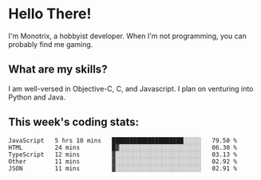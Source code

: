 # Hello There!  
I'm Monotrix, a hobbyist developer. When I'm not programming, you can probably find me gaming.    

## What are my skills?  
I am well-versed in Objective-C, C, and Javascript. I plan on venturing into Python and Java.    

## This week's coding stats:
<!--START_SECTION:waka-->
```text
JavaScript   5 hrs 10 mins   ████████████████████░░░░░   79.50 % 
HTML         24 mins         █▓░░░░░░░░░░░░░░░░░░░░░░░   06.30 % 
TypeScript   12 mins         ▓░░░░░░░░░░░░░░░░░░░░░░░░   03.13 % 
Other        11 mins         ▓░░░░░░░░░░░░░░░░░░░░░░░░   02.92 % 
JSON         11 mins         ▓░░░░░░░░░░░░░░░░░░░░░░░░   02.91 % 
```
<!--END_SECTION:waka-->

